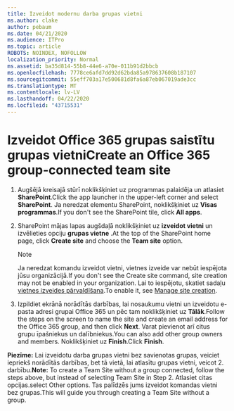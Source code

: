 ```yaml
---
title: Izveidot modernu darba grupas vietni
ms.author: clake
author: pebaum
ms.date: 04/21/2020
ms.audience: ITPro
ms.topic: article
ROBOTS: NOINDEX, NOFOLLOW
localization_priority: Normal
ms.assetid: ba35d814-55b8-44e6-a70e-011b91d2bbcb
ms.openlocfilehash: 7778ce6afd7dd92d62bda85a978637608b187107
ms.sourcegitcommit: 55eff703a17e500681d8fa6a87eb067019ade3cc
ms.translationtype: MT
ms.contentlocale: lv-LV
ms.lasthandoff: 04/22/2020
ms.locfileid: "43715531"
---
```

# <a name="create-an-office-365-group-connected-team-site"></a><span data-ttu-id="ca5f4-102">Izveidot Office 365 grupas saistītu grupas vietni</span><span class="sxs-lookup"><span data-stu-id="ca5f4-102">Create an Office 365 group-connected team site</span></span>

1. <span data-ttu-id="ca5f4-103">Augšējā kreisajā stūrī noklikšķiniet uz programmas palaidēja un atlasiet **SharePoint**.</span><span class="sxs-lookup"><span data-stu-id="ca5f4-103">Click the app launcher in the upper-left corner and select **SharePoint**.</span></span> <span data-ttu-id="ca5f4-104">Ja neredzat elementu SharePoint, noklikšķiniet uz **Visas programmas**.</span><span class="sxs-lookup"><span data-stu-id="ca5f4-104">If you don't see the SharePoint tile, click **All apps**.</span></span>
    
2. <span data-ttu-id="ca5f4-105">SharePoint mājas lapas augšdaļā noklikšķiniet uz **izveidot vietni** un izvēlieties opciju **grupas vietne** .</span><span class="sxs-lookup"><span data-stu-id="ca5f4-105">At the top of the SharePoint home page, click **Create site** and choose the **Team site** option.</span></span> 
    
    > [!NOTE]
    > <span data-ttu-id="ca5f4-106">Ja neredzat komandu izveidot vietni, vietnes izveide var nebūt iespējota jūsu organizācijā.</span><span class="sxs-lookup"><span data-stu-id="ca5f4-106">If you don't see the Create site command, site creation may not be enabled in your organization.</span></span> <span data-ttu-id="ca5f4-107">Lai to iespējotu, skatiet sadaļu [vietnes izveides pārvaldīšana](https://go.microsoft.com/fwlink/?linkid=2009644).</span><span class="sxs-lookup"><span data-stu-id="ca5f4-107">To enable it, see [Manage site creation](https://go.microsoft.com/fwlink/?linkid=2009644).</span></span> 
  
3. <span data-ttu-id="ca5f4-108">Izpildiet ekrānā norādītās darbības, lai nosaukumu vietni un izveidotu e-pasta adresi grupai Office 365 un pēc tam noklikšķiniet uz **Tālāk**.</span><span class="sxs-lookup"><span data-stu-id="ca5f4-108">Follow the steps on the screen to name the site and create an email address for the Office 365 group, and then click **Next**.</span></span> <span data-ttu-id="ca5f4-109">Varat pievienot arī citus grupu īpašniekus un dalībniekus.</span><span class="sxs-lookup"><span data-stu-id="ca5f4-109">You can also add other group owners and members.</span></span> <span data-ttu-id="ca5f4-110">Noklikšķiniet uz **Finish**.</span><span class="sxs-lookup"><span data-stu-id="ca5f4-110">Click **Finish**.</span></span>
  
 <span data-ttu-id="ca5f4-111">**Piezīme:** Lai izveidotu darba grupas vietni bez savienotas grupas, veiciet iepriekš norādītās darbības, bet tā vietā, lai atlasītu grupas vietni, veicot 2. darbību.</span><span class="sxs-lookup"><span data-stu-id="ca5f4-111">**Note:** To create a Team Site without a group connected, follow the steps above, but instead of selecting Team Site in Step 2.</span></span> <span data-ttu-id="ca5f4-112">Atlasiet citas opcijas.</span><span class="sxs-lookup"><span data-stu-id="ca5f4-112">select Other options.</span></span> <span data-ttu-id="ca5f4-113">Tas palīdzēs jums izveidot komandas vietni bez grupas.</span><span class="sxs-lookup"><span data-stu-id="ca5f4-113">This will guide you through creating a Team Site without a group.</span></span> 
    

